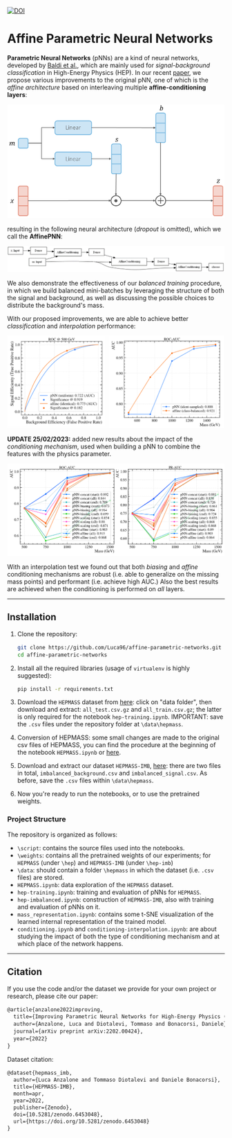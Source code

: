 [![DOI](https://zenodo.org/badge/DOI/10.5281/zenodo.6453048.svg)](https://doi.org/10.5281/zenodo.6453048)

# Affine Parametric Neural Networks



**Parametric Neural Networks** (pNNs) are a kind of neural networks, developed by [Baldi et al.](https://arxiv.org/pdf/1601.07913), which are mainly used for *signal-background classification* in High-Energy Physics (HEP). In our recent [paper](https://arxiv.org/pdf/2202.00424), we propose various improvements to the original pNN, one of which is the *affine architecture* based on interleaving multiple **affine-conditioning layers**:

![affine-conditioning_layer](src/affine_layer.png)

resulting in the following neural architecture (*dropout* is omitted), which we call the **AffinePNN**:

![affine_architecture](src/affine_arch.png)

We also demonstrate the effectiveness of our *balanced training* procedure, in which we build balanced mini-batches by leveraging the structure of both the signal and background, as well as discussing the possible choices to distribute the background's mass.

With our proposed improvements, we are able to achieve better *classification* and *interpolation* performance:

![results](src/results.png)

**UPDATE 25/02/2023:** added new results about the impact of the *conditioning mechanism*, used when building a pNN to combine 
the features with the physics parameter.

![conditioning-interpolation](src/conditioning_interp.png)

With an interpolation test we found out that both *biasing* and *affine* conditioning mechanisms are robust (i.e. able to 
generalize on the missing mass points) and performant (i.e. achieve high AUC.) Also the best results are achieved when 
the conditioning is performed on *all* layers.

---
## Installation

1. Clone the repository:

   ```bash
   git clone https://github.com/Luca96/affine-parametric-networks.git
   cd affine-parametric-networks
   ```

2. Install all the required libraries (usage of `virtualenv` is highly suggested):

   ```bash
   pip install -r requirements.txt
   ```

3. Download the `HEPMASS` dataset from [here](http://archive.ics.uci.edu/ml/datasets/hepmass): click on "data folder", then download and extract: `all_test.csv.gz` and `all_train.csv.gz`; the latter is only required for the notebook `hep-training.ipynb`. IMPORTANT: save the `.csv` files under the repository folder at `\data\hepmass`.

3. Conversion of HEPMASS: some small changes are made to the original csv files of HEPMASS, you can find the procedure at the beginning of the notebook `HEPMASS.ipynb` or [here](https://zenodo.org/record/6453048).

4. Download and extract our dataset `HEPMASS-IMB`, [here](https://zenodo.org/record/6453048): there are two files in total, `imbalanced_background.csv` and `imbalanced_signal.csv`. As before, save the `.csv` files within `\data\hepmass`.

5. Now you're ready to run the notebooks, or to use the pretrained weights.

### Project  Structure

The repository is organized as follows:

* `\script`: contains the source files used into the notebooks.
* `\weights`: contains all the pretrained weights of our experiments; for `HEPMASS` (under `\hep`) and `HEPMASS-IMB` (under `\hep-imb`)
* `\data`: should contain a folder `\hepmass` in which the dataset (i.e. `.csv` files) are stored.
* `HEPMASS.ipynb`: data exploration of the `HEPMASS` dataset.
* `hep-training.ipynb`: training and evaluation of pNNs for `HEPMASS`.
* `hep-imbalanced.ipynb`: construction of `HEPMASS-IMB`, also with training and evaluation of pNNs on it.
* `mass_representation.ipynb`: contains some t-SNE visualization of the learned internal representation of the trained model.
* `conditioning.ipynb` and `conditioning-interpolation.ipynb`: are about studying the impact of both the type of conditioning mechanism and at which place of the network happens.

---

## Citation

If you use the code and/or the dataset we provide for your own project or research, please cite our paper:

```latex
@article{anzalone2022improving,
  title={Improving Parametric Neural Networks for High-Energy Physics (and Beyond)},
  author={Anzalone, Luca and Diotalevi, Tommaso and Bonacorsi, Daniele},
  journal={arXiv preprint arXiv:2202.00424},
  year={2022}
}
```

Dataset citation:

```
@dataset{hepmass_imb,
  author={Luca Anzalone and Tommaso Diotalevi and Daniele Bonacorsi},
  title={HEPMASS-IMB},
  month=apr,
  year=2022,
  publisher={Zenodo},
  doi={10.5281/zenodo.6453048},
  url={https://doi.org/10.5281/zenodo.6453048}
}
```

